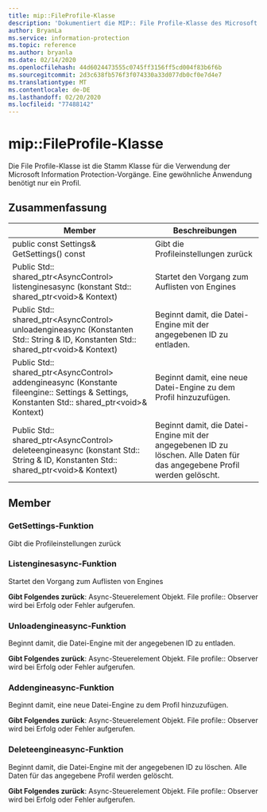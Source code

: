 ```yaml
---
title: mip::FileProfile-Klasse
description: 'Dokumentiert die MIP:: File Profile-Klasse des Microsoft Information Protection (MIP) SDK.'
author: BryanLa
ms.service: information-protection
ms.topic: reference
ms.author: bryanla
ms.date: 02/14/2020
ms.openlocfilehash: 44d6024473555c0745ff3156ff5cd004f83b6f6b
ms.sourcegitcommit: 2d3c638fb576f3f074330a33d077db0cf0e7d4e7
ms.translationtype: MT
ms.contentlocale: de-DE
ms.lasthandoff: 02/20/2020
ms.locfileid: "77488142"
---
```

# <a name="class-mipfileprofile"></a>mip::FileProfile-Klasse 
Die File Profile-Klasse ist die Stamm Klasse für die Verwendung der Microsoft Information Protection-Vorgänge.
Eine gewöhnliche Anwendung benötigt nur ein Profil.
  
## <a name="summary"></a>Zusammenfassung
 Member                        | Beschreibungen                                
--------------------------------|---------------------------------------------
public const Settings& GetSettings() const  |  Gibt die Profileinstellungen zurück
Public Std:: shared_ptr\<AsyncControl\> listenginesasync (konstant Std:: shared_ptr\<void\>& Kontext)  |  Startet den Vorgang zum Auflisten von Engines
Public Std:: shared_ptr\<AsyncControl\> unloadengineasync (Konstanten Std:: String & ID, Konstanten Std:: shared_ptr\<void\>& Kontext)  |  Beginnt damit, die Datei-Engine mit der angegebenen ID zu entladen.
Public Std:: shared_ptr\<AsyncControl\> addengineasync (Konstante fileengine:: Settings & Settings, Konstanten Std:: shared_ptr\<void\>& Kontext)  |  Beginnt damit, eine neue Datei-Engine zu dem Profil hinzuzufügen.
Public Std:: shared_ptr\<AsyncControl\> deleteengineasync (konstant Std:: String & ID, Konstanten Std:: shared_ptr\<void\>& Kontext)  |  Beginnt damit, die Datei-Engine mit der angegebenen ID zu löschen. Alle Daten für das angegebene Profil werden gelöscht.
  
## <a name="members"></a>Member
  
### <a name="getsettings-function"></a>GetSettings-Funktion
Gibt die Profileinstellungen zurück
  
### <a name="listenginesasync-function"></a>Listenginesasync-Funktion
Startet den Vorgang zum Auflisten von Engines

  
**Gibt Folgendes zurück**: Async-Steuerelement Objekt.
File profile:: Observer wird bei Erfolg oder Fehler aufgerufen.
  
### <a name="unloadengineasync-function"></a>Unloadengineasync-Funktion
Beginnt damit, die Datei-Engine mit der angegebenen ID zu entladen.

  
**Gibt Folgendes zurück**: Async-Steuerelement Objekt.
File profile:: Observer wird bei Erfolg oder Fehler aufgerufen.
  
### <a name="addengineasync-function"></a>Addengineasync-Funktion
Beginnt damit, eine neue Datei-Engine zu dem Profil hinzuzufügen.

  
**Gibt Folgendes zurück**: Async-Steuerelement Objekt.
File profile:: Observer wird bei Erfolg oder Fehler aufgerufen.
  
### <a name="deleteengineasync-function"></a>Deleteengineasync-Funktion
Beginnt damit, die Datei-Engine mit der angegebenen ID zu löschen. Alle Daten für das angegebene Profil werden gelöscht.

  
**Gibt Folgendes zurück**: Async-Steuerelement Objekt.
File profile:: Observer wird bei Erfolg oder Fehler aufgerufen.